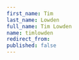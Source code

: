 ```yaml
---
first_name: Tim
last_name: Lowden
full_name: Tim Lowden
name: timlowden
redirect_from: 
published: false
---
```


